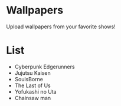 # Wallpapers
Upload wallpapers from your favorite shows!

# List
  * Cyberpunk Edgerunners
  * Jujutsu Kaisen
  * SoulsBorne
  * The Last of Us
  * Yofukashi no Uta
  * Chainsaw man

